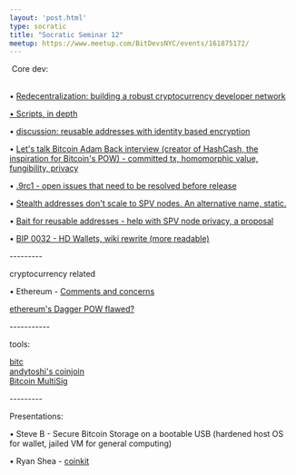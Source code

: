 ```yaml
---
layout: 'post.html'
type: socratic
title: "Socratic Seminar 12"
meetup: https://www.meetup.com/BitDevsNYC/events/161875172/
---
```


 Core dev:  
[  
](https://blog.conformal.com/redecentralization-robust-developer-network/)

• [Redecentralization: building a robust cryptocurrency developer network](https://blog.conformal.com/redecentralization-robust-developer-network/)[  
](https://docs.google.com/document/d/1D_gi_7Sf9sOyAHG25cMpOO4xtLq3iJUtjRwcZXFLv1E/)

[• Scripts, in depth](https://docs.google.com/document/d/1D_gi_7Sf9sOyAHG25cMpOO4xtLq3iJUtjRwcZXFLv1E/)[  
](https://bitcointalk.org/index.php?topic=431756.0)

• [discussion: reusable addresses with identity based encryption](https://bitcointalk.org/index.php?topic=431756.0)

• [Let's talk Bitcoin Adam Back interview (creator of HashCash, the inspiration for Bitcoin's POW) - committed tx, homomorphic value, fungibility, privacy](http://letstalkbitcoin.com/e77-the-adam-back-interview/)

• [.9rc1 - open issues that need to be resolved before release](https://github.com/bitcoin/bitcoin/issues?milestone=12&state=open)[  
](https://www.mail-archive.com/bitcoin-development@lists.sourceforge.net/msg03694.html)

• [Stealth addresses don't scale to SPV nodes. An alternative name, static.](https://www.mail-archive.com/bitcoin-development@lists.sourceforge.net/msg03694.html)

• [Bait for reusable addresses - help with SPV node privacy, a proposal](https://www.mail-archive.com/bitcoin-development@lists.sourceforge.net/msg03705.html)[  
](https://github.com/sipa/bips/blob/bip32update/bip-0032.mediawiki)

• [BIP 0032 - HD Wallets, wiki rewrite (more readable)](https://github.com/sipa/bips/blob/bip32update/bip-0032.mediawiki)

\---------

cryptocurrency related

• Ethereum - [Comments and concerns](https://bitcointalk.org/index.php?PHPSESSID=udgunjj0u8l6bavud1hfoha7j7&topic=431513.0)[  
](http://bitslog.wordpress.com/2014/01/17/ethereum-dagger-pow-is-flawed/)

[ethereum's Dagger POW flawed?](http://bitslog.wordpress.com/2014/01/17/ethereum-dagger-pow-is-flawed/)

\-----------

tools:

[bitc](https://bitcointalk.org/index.php?topic=428765.0)  
[andytoshi's coinjoin](https://bitcointalk.org/index.php?topic=432121.0)  
[Bitcoin MultiSig](https://rawgithub.com/OutCast3k/bitcoin-multisig/master/index.html#)

\---------

Presentations:

• Steve B - Secure Bitcoin Storage on a bootable USB (hardened host OS for wallet, jailed VM for general computing)

• Ryan Shea - [coinkit](https://github.com/halfmoonlabs/coinkit)
